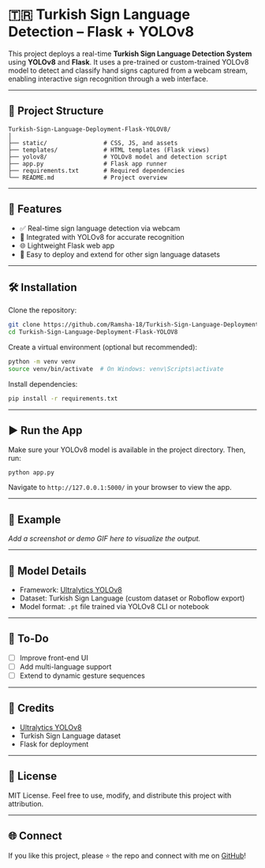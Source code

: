 # 🇹🇷 Turkish Sign Language Detection – Flask + YOLOv8

This project deploys a real-time **Turkish Sign Language Detection System** using **YOLOv8** and **Flask**. It uses a pre-trained or custom-trained YOLOv8 model to detect and classify hand signs captured from a webcam stream, enabling interactive sign recognition through a web interface.

---

## 📂 Project Structure

```
Turkish-Sign-Language-Deployment-Flask-YOLOV8/
│
├── static/                # CSS, JS, and assets
├── templates/             # HTML templates (Flask views)
├── yolov8/                # YOLOv8 model and detection script
├── app.py                 # Flask app runner
├── requirements.txt       # Required dependencies
└── README.md              # Project overview
```

---

## 🚀 Features

- ✅ Real-time sign language detection via webcam
- 🧠 Integrated with YOLOv8 for accurate recognition
- 🌐 Lightweight Flask web app
- 🎯 Easy to deploy and extend for other sign language datasets

---

## 🛠 Installation

Clone the repository:

```bash
git clone https://github.com/Ramsha-18/Turkish-Sign-Language-Deployment-Flask-YOLOV8.git
cd Turkish-Sign-Language-Deployment-Flask-YOLOV8
```

Create a virtual environment (optional but recommended):

```bash
python -m venv venv
source venv/bin/activate  # On Windows: venv\Scripts\activate
```

Install dependencies:

```bash
pip install -r requirements.txt
```

---

## ▶️ Run the App

Make sure your YOLOv8 model is available in the project directory. Then, run:

```bash
python app.py
```

Navigate to `http://127.0.0.1:5000/` in your browser to view the app.

---

## 📸 Example

*Add a screenshot or demo GIF here to visualize the output.*

---

## 🧠 Model Details

- Framework: [Ultralytics YOLOv8](https://github.com/ultralytics/ultralytics)
- Dataset: Turkish Sign Language (custom dataset or Roboflow export)
- Model format: `.pt` file trained via YOLOv8 CLI or notebook

---

## 📌 To-Do

- [ ] Improve front-end UI
- [ ] Add multi-language support
- [ ] Extend to dynamic gesture sequences

---

## 🙌 Credits

- [Ultralytics YOLOv8](https://github.com/ultralytics/ultralytics)
- Turkish Sign Language dataset
- Flask for deployment

---

## 📄 License

MIT License. Feel free to use, modify, and distribute this project with attribution.

---

## 🌐 Connect

If you like this project, please ⭐ the repo and connect with me on [GitHub](https://github.com/Ramsha-18)!
